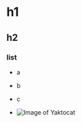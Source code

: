 # h1
## h2
### list
- a
- b
- c

- ![Image of Yaktocat](https://octodex.github.com/images/yaktocat.png)
